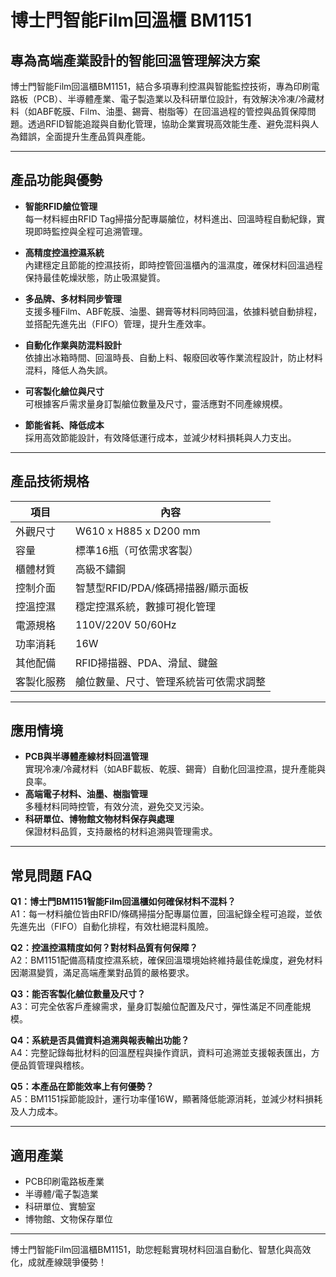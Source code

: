 # 博士門智能Film回溫櫃 BM1151

## 專為高端產業設計的智能回溫管理解決方案

博士門智能Film回溫櫃BM1151，結合多項專利控濕與智能監控技術，專為印刷電路板（PCB）、半導體產業、電子製造業以及科研單位設計，有效解決冷凍/冷藏材料（如ABF乾膜、Film、油墨、錫膏、樹脂等）在回溫過程的管控與品質保障問題。透過RFID智能追蹤與自動化管理，協助企業實現高效能生產、避免混料與人為錯誤，全面提升生產品質與產能。

---

## 產品功能與優勢

- **智能RFID艙位管理**  
  每一材料經由RFID Tag掃描分配專屬艙位，材料進出、回溫時程自動紀錄，實現即時監控與全程可追溯管理。

- **高精度控溫控濕系統**  
  內建穩定且節能的控濕技術，即時控管回溫櫃內的溫濕度，確保材料回溫過程保持最佳乾燥狀態，防止吸濕變質。

- **多品牌、多材料同步管理**  
  支援多種Film、ABF乾膜、油墨、錫膏等材料同時回溫，依據料號自動排程，並搭配先進先出（FIFO）管理，提升生產效率。

- **自動化作業與防混料設計**  
  依據出冰箱時間、回溫時長、自動上料、報廢回收等作業流程設計，防止材料混料，降低人為失誤。

- **可客製化艙位與尺寸**  
  可根據客戶需求量身訂製艙位數量及尺寸，靈活應對不同產線規模。

- **節能省耗、降低成本**  
  採用高效節能設計，有效降低運行成本，並減少材料損耗與人力支出。

---

## 產品技術規格

| 項目       | 內容                                                   |
| ---------- | ------------------------------------------------------ |
| 外觀尺寸   | W610 x H885 x D200 mm                                  |
| 容量       | 標準16瓶（可依需求客製）                               |
| 櫃體材質   | 高級不鏽鋼                                             |
| 控制介面   | 智慧型RFID/PDA/條碼掃描器/顯示面板                     |
| 控溫控濕   | 穩定控濕系統，數據可視化管理                           |
| 電源規格   | 110V/220V 50/60Hz                                      |
| 功率消耗   | 16W                                                    |
| 其他配備   | RFID掃描器、PDA、滑鼠、鍵盤                            |
| 客製化服務 | 艙位數量、尺寸、管理系統皆可依需求調整                |

---

## 應用情境

- **PCB與半導體產線材料回溫管理**  
  實現冷凍/冷藏材料（如ABF載板、乾膜、錫膏）自動化回溫控濕，提升產能與良率。
- **高端電子材料、油墨、樹脂管理**  
  多種材料同時控管，有效分流，避免交叉污染。
- **科研單位、博物館文物材料保存與處理**  
  保證材料品質，支持嚴格的材料追溯與管理需求。

---

## 常見問題 FAQ

**Q1：博士門BM1151智能Film回溫櫃如何確保材料不混料？**  
A1：每一材料艙位皆由RFID/條碼掃描分配專屬位置，回溫紀錄全程可追蹤，並依先進先出（FIFO）自動化排程，有效杜絕混料風險。

**Q2：控溫控濕精度如何？對材料品質有何保障？**  
A2：BM1151配備高精度控濕系統，確保回溫環境始終維持最佳乾燥度，避免材料因潮濕變質，滿足高端產業對品質的嚴格要求。

**Q3：能否客製化艙位數量及尺寸？**  
A3：可完全依客戶產線需求，量身訂製艙位配置及尺寸，彈性滿足不同產能規模。

**Q4：系統是否具備資料追溯與報表輸出功能？**  
A4：完整記錄每批材料的回溫歷程與操作資訊，資料可追溯並支援報表匯出，方便品質管理與稽核。

**Q5：本產品在節能效率上有何優勢？**  
A5：BM1151採節能設計，運行功率僅16W，顯著降低能源消耗，並減少材料損耗及人力成本。

---

## 適用產業

- PCB印刷電路板產業
- 半導體/電子製造業
- 科研單位、實驗室
- 博物館、文物保存單位

---

博士門智能Film回溫櫃BM1151，助您輕鬆實現材料回溫自動化、智慧化與高效化，成就產線競爭優勢！